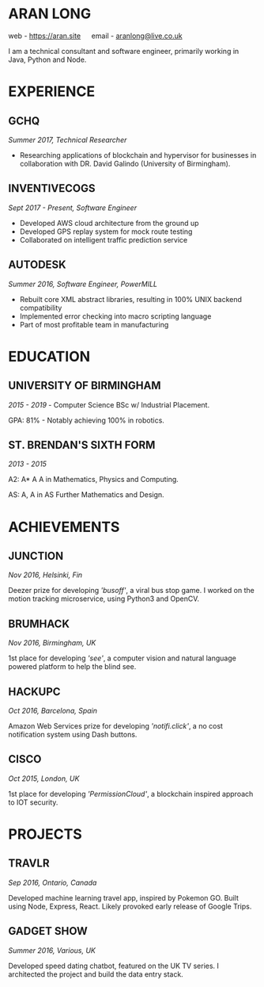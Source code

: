 # ARAN LONG
web - https://aran.site &emsp; email - aranlong@live.co.uk

I am a technical consultant and software engineer, primarily working in Java, Python and Node. 

# EXPERIENCE
## GCHQ
*Summer 2017, Technical Researcher*
- Researching applications of blockchain and hypervisor for businesses in 
collaboration with DR. David Galindo (University of Birmingham).

## INVENTIVECOGS
*Sept 2017 - Present, Software Engineer*
- Developed AWS cloud architecture from the ground up
- Developed GPS replay system for mock route testing
- Collaborated on intelligent traffic prediction service

## AUTODESK
*Summer 2016, Software Engineer, PowerMILL*
- Rebuilt core XML abstract libraries, resulting in 100% UNIX backend compatibility
- Implemented error checking into macro scripting language
- Part of most profitable team in manufacturing


# EDUCATION
## UNIVERSITY OF BIRMINGHAM
*2015 - 2019* - Computer Science BSc w/ Industrial Placement. 

GPA: 81% - Notably achieving 100% in robotics.


## ST. BRENDAN'S SIXTH FORM
*2013 - 2015*

A2: A* A A in Mathematics, Physics and Computing.

AS: A, A in AS Further Mathematics and Design.


# ACHIEVEMENTS
## JUNCTION
*Nov 2016, Helsinki, Fin*

Deezer prize for developing *'busoff'*, a viral bus stop game. I worked
on the motion tracking microservice, using Python3 and OpenCV.

## BRUMHACK
*Nov 2016, Birmingham, UK*

1st place for developing *'see'*, a computer vision and natural language
powered platform to help the blind see.

## HACKUPC
*Oct 2016, Barcelona, Spain*

Amazon Web Services prize for developing *'notifi.click'*, a no cost
notification system using Dash buttons.

## CISCO
*Oct 2015, London, UK*

1st place for developing *'PermissionCloud'*, a blockchain inspired
approach to IOT security.


# PROJECTS
## TRAVLR
*Sep 2016, Ontario, Canada*

Developed machine learning travel app, inspired by Pokemon GO. Built using
Node, Express, React. Likely provoked early release of Google Trips.


## GADGET SHOW
*Summer 2016, Various, UK*

Developed speed dating chatbot, featured on the UK TV series. I architected
the project and build the data entry stack.
